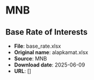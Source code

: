 # MNB

## Base Rate of Interests

- **File**: base_rate.xlsx
- **Original name**: alapkamat.xlsx
- **Source**: MNB
- **Download date**: 2025-06-09
- **URL**: []

